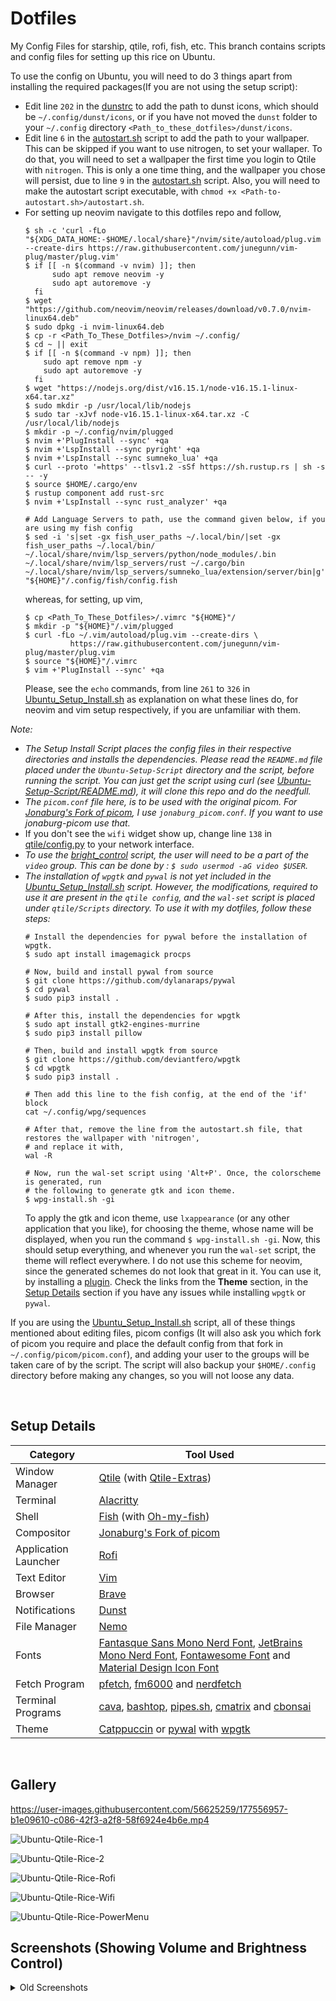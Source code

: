 # Dotfiles
My Config Files for starship, qtile, rofi, fish, etc. This branch contains scripts and config files for setting up this rice on Ubuntu.

To use the config on Ubuntu, you will need to do 3 things apart from installing the required packages(If you are not using the setup script):
- Edit line `202` in the [dunstrc](https://github.com/Ruturajn/Dotfiles/blob/ubuntu/dunst/dunstrc) to add the path to dunst icons, which should be
  `~/.config/dunst/icons`, or if you have not moved the `dunst` folder to your `~/.config` directory `<Path_to_these_dotfiles>/dunst/icons`.
- Edit line `6` in the [autostart.sh](https://github.com/Ruturajn/Dotfiles/blob/ubuntu/qtile/autostart.sh) script to add the path to your wallpaper. 
  This can be skipped if you want to use nitrogen, to set your wallaper. To do that, you will need to set a wallpaper the first time you login to Qtile
  with `nitrogen`. This is only a one time thing, and the wallpaper you chose will persist, due to line `9` in the 
  [autostart.sh](https://github.com/Ruturajn/Dotfiles/blob/ubuntu/qtile/autostart.sh) script. Also, you will need to make the autostart script 
  executable, with `chmod +x <Path-to-autostart.sh>/autostart.sh`.
- For setting up neovim navigate to this dotfiles repo and follow,
  ```
  $ sh -c 'curl -fLo "${XDG_DATA_HOME:-$HOME/.local/share}"/nvim/site/autoload/plug.vim --create-dirs https://raw.githubusercontent.com/junegunn/vim-plug/master/plug.vim'
  $ if [[ -n $(command -v nvim) ]]; then
	    sudo apt remove neovim -y
	    sudo apt autoremove -y
    fi
  $ wget "https://github.com/neovim/neovim/releases/download/v0.7.0/nvim-linux64.deb"
  $ sudo dpkg -i nvim-linux64.deb
  $ cp -r <Path_To_These_Dotfiles>/nvim ~/.config/
  $ cd ~ || exit
  $ if [[ -n $(command -v npm) ]]; then
      sudo apt remove npm -y
      sudo apt autoremove -y
    fi
  $ wget "https://nodejs.org/dist/v16.15.1/node-v16.15.1-linux-x64.tar.xz"
  $ sudo mkdir -p /usr/local/lib/nodejs
  $ sudo tar -xJvf node-v16.15.1-linux-x64.tar.xz -C /usr/local/lib/nodejs
  $ mkdir -p ~/.config/nvim/plugged
  $ nvim +'PlugInstall --sync' +qa
  $ nvim +'LspInstall --sync pyright' +qa
  $ nvim +'LspInstall --sync sumneko_lua' +qa
  $ curl --proto '=https' --tlsv1.2 -sSf https://sh.rustup.rs | sh -s -- -y
  $ source $HOME/.cargo/env
  $ rustup component add rust-src
  $ nvim +'LspInstall --sync rust_analyzer' +qa
  
  # Add Language Servers to path, use the command given below, if you are using my fish config
  $ sed -i 's|set -gx fish_user_paths ~/.local/bin/|set -gx fish_user_paths ~/.local/bin/ ~/.local/share/nvim/lsp_servers/python/node_modules/.bin ~/.local/share/nvim/lsp_servers/rust ~/.cargo/bin ~/.local/share/nvim/lsp_servers/sumneko_lua/extension/server/bin|g' "${HOME}"/.config/fish/config.fish
  ```
  whereas, for setting, up vim,
  ```
  $ cp <Path_To_These_Dotfiles>/.vimrc "${HOME}"/
  $ mkdir -p "${HOME}"/.vim/plugged
  $ curl -fLo ~/.vim/autoload/plug.vim --create-dirs \
			https://raw.githubusercontent.com/junegunn/vim-plug/master/plug.vim
  $ source "${HOME}"/.vimrc
  $ vim +'PlugInstall --sync' +qa
  ```
  Please, see the `echo` commands, from line `261` to `326` in [Ubuntu_Setup_Install.sh](https://github.com/Ruturajn/Dotfiles/blob/ubuntu/Ubuntu-Setup-Script/Ubuntu_Setup_Install.sh) as explanation on what these lines do, for neovim and vim setup respectively, if you are unfamiliar with them.

*Note:* 
- *The Setup Install Script places the config files in their respective directories and installs the dependencies. Please read the ```README.md``` file 
  placed under the `Ubuntu-Setup-Script` directory and the script, before running the script. You can just get the script using curl (see 
  [Ubuntu-Setup-Script/README.md](https://github.com/Ruturajn/Dotfiles/tree/ubuntu/Ubuntu-Setup-Script)), it will clone this repo and do the needfull.*
- *The `picom.conf` file here, is to be used with the original picom. For [Jonaburg's Fork of picom](https://github.com/jonaburg/picom),
  I use `jonaburg_picom.conf`. If you want to use jonaburg-picom use that.*
- If you don't see the `wifi` widget show up, change line `138` in [qtile/config.py](https://github.com/Ruturajn/Dotfiles/blob/ubuntu/qtile/config.py)
  to your network interface.
- *To use the [bright_control](https://github.com/Ruturajn/Dotfiles/blob/ubuntu/qtile/Scripts/bright_control) script, the user will need to be a part of 
  the `video` group. This can be done by : `$ sudo usermod -aG video $USER`.*
- *The installation of `wpgtk` and `pywal` is not yet included in the [Ubuntu_Setup_Install.sh](https://github.com/Ruturajn/Dotfiles/blob/ubuntu/Ubuntu-Setup-Script/Ubuntu_Setup_Install.sh) script. However, the modifications, required to use it are present in the `qtile config`, and the `wal-set` script   is placed under `qtile/Scripts` directory. To use it with my dotfiles, follow these steps:*
  ```
  # Install the dependencies for pywal before the installation of wpgtk.
  $ sudo apt install imagemagick procps
  
  # Now, build and install pywal from source
  $ git clone https://github.com/dylanaraps/pywal
  $ cd pywal
  $ sudo pip3 install .
  
  # After this, install the dependencies for wpgtk
  $ sudo apt install gtk2-engines-murrine
  $ sudo pip3 install pillow
  
  # Then, build and install wpgtk from source
  $ git clone https://github.com/deviantfero/wpgtk
  $ cd wpgtk
  $ sudo pip3 install .
  
  # Then add this line to the fish config, at the end of the 'if' block
  cat ~/.config/wpg/sequences
  
  # After that, remove the line from the autostart.sh file, that restores the wallpaper with 'nitrogen',
  # and replace it with,
  wal -R
  
  # Now, run the wal-set script using 'Alt+P'. Once, the colorscheme is generated, run
  # the following to generate gtk and icon theme.
  $ wpg-install.sh -gi
  ```
  To apply the gtk and icon theme, use `lxappearance` (or any other application that you like), for choosing the theme, whose name will be displayed, 
  when you run the command `$ wpg-install.sh -gi`. Now, this should setup everything, and whenever you run the `wal-set` script, the theme will reflect 
  everywhere. I do not use this scheme for neovim, since the generated schemes do not look that great in it. You can use it, by installing a 
  [plugin](https://github.com/deviantfero/wpgtk.vim). Check the links from the **Theme** section, in the [Setup Details](#setup-details) section if you 
  have any issues while installing `wpgtk` or `pywal`.

If you are using the [Ubuntu_Setup_Install.sh](https://github.com/Ruturajn/Dotfiles/blob/ubuntu/Ubuntu-Setup-Script/Ubuntu_Setup_Install.sh) script, all 
of these things mentioned about editing files, picom configs (It will also ask you which fork of picom you require and place the default config
from that fork in `~/.config/picom/picom.conf`), and adding your user to the groups will be taken care of by the script. The script will also
backup your `$HOME/.config` directory before making any changes, so you will not loose any data.

<br />

## Setup Details

| Category | Tool Used |
| --- | --- |
| Window Manager | [Qtile](https://github.com/qtile/qtile) (with [Qtile-Extras](https://github.com/elParaguayo/qtile-extras)) |
| Terminal | [Alacritty](https://github.com/alacritty/alacritty) |
| Shell    | [Fish](https://github.com/fish-shell/fish-shell) (with [Oh-my-fish](https://github.com/oh-my-fish/oh-my-fish)) |
| Compositor | [Jonaburg's Fork of picom](https://github.com/jonaburg/picom) |
| Application Launcher | [Rofi](https://github.com/davatorium/rofi) | 
| Text Editor | [Vim](https://github.com/vim/vim) |
| Browser | [Brave](https://brave.com/) |
| Notifications | [Dunst](https://github.com/dunst-project/dunst) |
| File Manager | [Nemo](https://github.com/linuxmint/nemo) |
| Fonts | [Fantasque Sans Mono Nerd Font](https://github.com/ryanoasis/nerd-fonts/tree/master/patched-fonts/FantasqueSansMono/Regular/complete), [JetBrains Mono Nerd Font](https://github.com/ryanoasis/nerd-fonts/tree/master/patched-fonts/JetBrainsMono/Ligatures/Regular/complete), [Fontawesome Font](https://github.com/FortAwesome/Font-Awesome) and [Material Design Icon Font](https://github.com/google/material-design-icons/blob/master/font/MaterialIcons-Regular.ttf) |
| Fetch Program | [pfetch](https://github.com/dylanaraps/pfetch), [fm6000](https://github.com/anhsirk0/fetch-master-6000) and [nerdfetch](https://github.com/ThatOneCalculator/NerdFetch) |
| Terminal Programs | [cava](https://github.com/karlstav/cava), [bashtop](https://github.com/aristocratos/bashtop), [pipes.sh](https://github.com/pipeseroni/pipes.sh), [cmatrix](https://github.com/abishekvashok/cmatrix) and [cbonsai](https://gitlab.com/jallbrit/cbonsai) |
| Theme | [Catppuccin](https://github.com/catppuccin/catppuccin) or [pywal](https://github.com/dylanaraps/pywal) with [wpgtk](https://github.com/deviantfero/wpgtk) |

<br />

## Gallery

https://user-images.githubusercontent.com/56625259/177556957-b1e09610-c086-42f3-a2f8-58f6924e4b6e.mp4

![Ubuntu-Qtile-Rice-1](https://user-images.githubusercontent.com/56625259/174551823-dc47db9e-2ee6-4978-9d3b-7f03b8324691.png)

![Ubuntu-Qtile-Rice-2](https://user-images.githubusercontent.com/56625259/174551835-871f0284-97bb-44ef-b4ca-cb5e33f5caa3.png)

![Ubuntu-Qtile-Rice-Rofi](https://user-images.githubusercontent.com/56625259/174551904-c206e71a-dc31-43de-840c-d8c74b52d25c.png)

![Ubuntu-Qtile-Rice-Wifi](https://user-images.githubusercontent.com/56625259/174551959-0bca4800-958c-4321-8f7d-a84921d5df70.png)

![Ubuntu-Qtile-Rice-PowerMenu](https://user-images.githubusercontent.com/56625259/174551974-1e3bb88e-55eb-4885-a7e4-4ae9647a098d.png)

## Screenshots (Showing Volume and Brightness Control)
<details>
<summary>Old Screenshots</summary>

![Ubuntu_Qtile_Rice](https://user-images.githubusercontent.com/56625259/170973427-d2e64b55-43bf-4ce6-987c-70251b20617e.png)

![Ubuntu_Qtile_Rice_1](https://user-images.githubusercontent.com/56625259/170973472-4af755da-aaa8-4e35-bf2a-9836b06de1cc.png)

![Ubuntu_Qtile_Rice_Rofi](https://user-images.githubusercontent.com/56625259/170973507-37c1d2c4-769b-42d3-a2ad-f114174e0242.png)

![Ubuntu_Qtile_Rice_Vol-Up](https://user-images.githubusercontent.com/56625259/170973542-e341bbff-d8e0-480d-9d2b-9491619c6f0f.png)

![Ubuntu_Qtile_Rice_Vol-Down](https://user-images.githubusercontent.com/56625259/170973564-f3820e0e-2a0b-4066-bb66-38f0d46decd8.png)

![Ubuntu_Qtile_Rice_Vol-Mute](https://user-images.githubusercontent.com/56625259/170973602-06f21dbf-aafa-4b95-8759-bb01760b00cb.png)

![Ubuntu_Qtile_Rice_Vol-UnMute](https://user-images.githubusercontent.com/56625259/170973620-444910ee-aac5-418a-9756-f8f34b0d2787.png)

![Ubuntu_Qtile_Rice_Brightness](https://user-images.githubusercontent.com/56625259/170973640-10d22a17-65ff-4ede-bd28-76e9ba5050ac.png)

<br />

</details>

